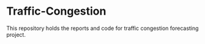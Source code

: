 # Traffic-Congestion
This repository holds the reports and code for traffic congestion forecasting project.
